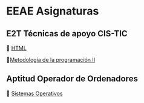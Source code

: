 # EEAE Asignaturas

## E2T Técnicas de apoyo CIS-TIC
🎏 [HTML](https://13sauca13.github.io/EEAE)

🐍[Metodología de la programación II](https://13sauca13.github.io/EEAE)

## Aptitud Operador de Ordenadores
💽 [Sistemas Operativos](https://13sauca13.github.io/EEAE-Sistemas-Operativos/)

